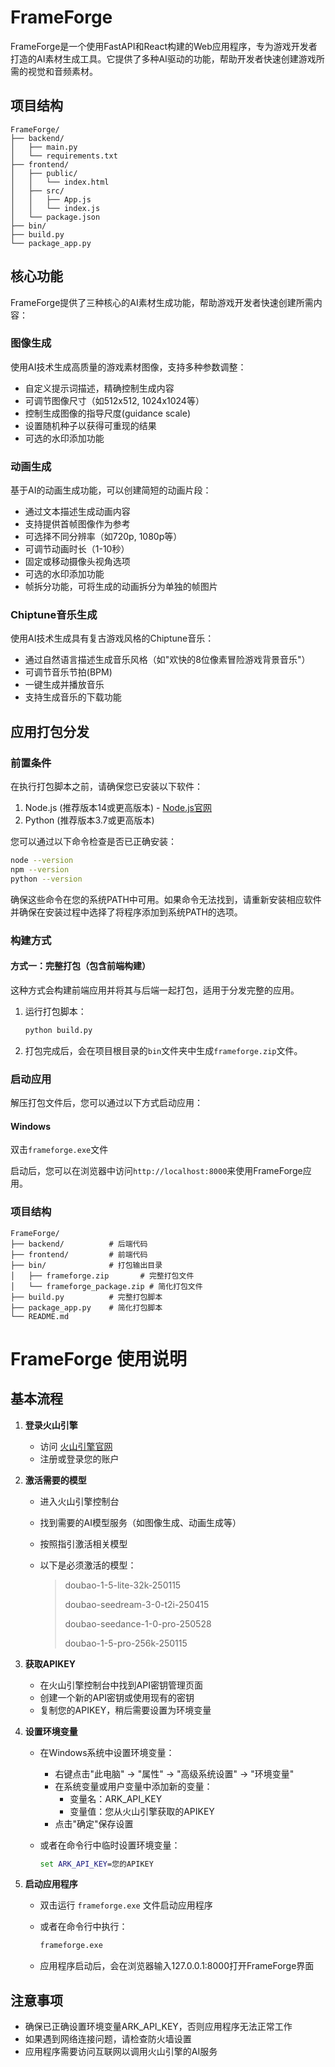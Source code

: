 # FrameForge

FrameForge是一个使用FastAPI和React构建的Web应用程序，专为游戏开发者打造的AI素材生成工具。它提供了多种AI驱动的功能，帮助开发者快速创建游戏所需的视觉和音频素材。

## 项目结构

```
FrameForge/
├── backend/
│   ├── main.py
│   └── requirements.txt
├── frontend/
│   ├── public/
│   │   └── index.html
│   ├── src/
│   │   ├── App.js
│   │   └── index.js
│   └── package.json
├── bin/
├── build.py
└── package_app.py
```

## 核心功能

FrameForge提供了三种核心的AI素材生成功能，帮助游戏开发者快速创建所需内容：

### 图像生成

使用AI技术生成高质量的游戏素材图像，支持多种参数调整：
- 自定义提示词描述，精确控制生成内容
- 可调节图像尺寸（如512x512, 1024x1024等）
- 控制生成图像的指导尺度(guidance scale)
- 设置随机种子以获得可重现的结果
- 可选的水印添加功能

### 动画生成

基于AI的动画生成功能，可以创建简短的动画片段：
- 通过文本描述生成动画内容
- 支持提供首帧图像作为参考
- 可选择不同分辨率（如720p, 1080p等）
- 可调节动画时长（1-10秒）
- 固定或移动摄像头视角选项
- 可选的水印添加功能
- 帧拆分功能，可将生成的动画拆分为单独的帧图片

### Chiptune音乐生成

使用AI技术生成具有复古游戏风格的Chiptune音乐：
- 通过自然语言描述生成音乐风格（如"欢快的8位像素冒险游戏背景音乐"）
- 可调节音乐节拍(BPM)
- 一键生成并播放音乐
- 支持生成音乐的下载功能

## 应用打包分发

### 前置条件

在执行打包脚本之前，请确保您已安装以下软件：

1. Node.js (推荐版本14或更高版本) - [Node.js官网](https://nodejs.org/)
2. Python (推荐版本3.7或更高版本)

您可以通过以下命令检查是否已正确安装：

```bash
node --version
npm --version
python --version
```

确保这些命令在您的系统PATH中可用。如果命令无法找到，请重新安装相应软件并确保在安装过程中选择了将程序添加到系统PATH的选项。

### 构建方式


#### 方式一：完整打包（包含前端构建）

这种方式会构建前端应用并将其与后端一起打包，适用于分发完整的应用。

1. 运行打包脚本：
   ```bash
   python build.py
   ```

2. 打包完成后，会在项目根目录的`bin`文件夹中生成`frameforge.zip`文件。



### 启动应用

解压打包文件后，您可以通过以下方式启动应用：

#### Windows

双击`frameforge.exe`文件

启动后，您可以在浏览器中访问`http://localhost:8000`来使用FrameForge应用。

### 项目结构

```
FrameForge/
├── backend/          # 后端代码
├── frontend/         # 前端代码
├── bin/              # 打包输出目录
│   ├── frameforge.zip       # 完整打包文件
│   └── frameforge_package.zip # 简化打包文件
├── build.py          # 完整打包脚本
├── package_app.py    # 简化打包脚本
└── README.md
```

# FrameForge 使用说明

## 基本流程

1. **登录火山引擎**
   
   - 访问 [火山引擎官网](https://www.volcengine.com/)
   - 注册或登录您的账户

2. **激活需要的模型**
   
   - 进入火山引擎控制台
   - 找到需要的AI模型服务（如图像生成、动画生成等）
   - 按照指引激活相关模型
   - 以下是必须激活的模型：
     
     > doubao-1-5-lite-32k-250115
     > 
     > doubao-seedream-3-0-t2i-250415
     > 
     > doubao-seedance-1-0-pro-250528
     > 
     > doubao-1-5-pro-256k-250115

3. **获取APIKEY**
   
   - 在火山引擎控制台中找到API密钥管理页面
   - 创建一个新的API密钥或使用现有的密钥
   - 复制您的APIKEY，稍后需要设置为环境变量

4. **设置环境变量**
   
   - 在Windows系统中设置环境变量：
     - 右键点击"此电脑" -> "属性" -> "高级系统设置" -> "环境变量"
     - 在系统变量或用户变量中添加新的变量：
       - 变量名：ARK_API_KEY
       - 变量值：您从火山引擎获取的APIKEY
     - 点击"确定"保存设置
   - 或者在命令行中临时设置环境变量：
     
     ```cmd
     set ARK_API_KEY=您的APIKEY
     ```

5. **启动应用程序**
   
   - 双击运行 `frameforge.exe` 文件启动应用程序
   - 或者在命令行中执行：
     
     ```cmd
     frameforge.exe
     ```
   - 应用程序启动后，会在浏览器输入127.0.0.1:8000打开FrameForge界面

## 注意事项

- 确保已正确设置环境变量ARK_API_KEY，否则应用程序无法正常工作
- 如果遇到网络连接问题，请检查防火墙设置
- 应用程序需要访问互联网以调用火山引擎的AI服务